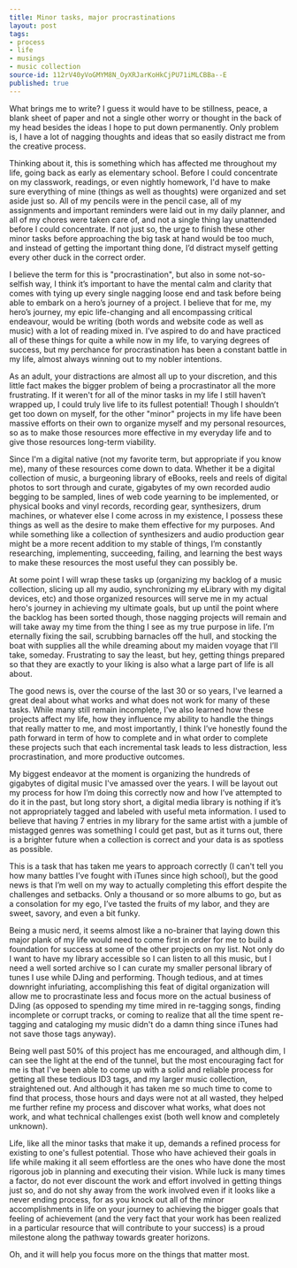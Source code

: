 ```yaml
---
title: Minor tasks, major procrastinations
layout: post
tags:
- process
- life
- musings
- music collection
source-id: 112rV40yVoGMYM8N_OyXRJarKoHkCjPU71iMLCBBa--E
published: true
---
```

What brings me to write? I guess it would have to be stillness, peace, a blank sheet of paper and not a single other worry or thought in the back of my head besides the ideas I hope to put down permanently. Only problem is, I have a lot of nagging thoughts and ideas that so easily distract me from the creative process.

Thinking about it, this is something which has affected me throughout my life, going back as early as elementary school. Before I could concentrate on my classwork, readings, or even nightly homework, I'd have to make sure everything of mine (things as well as thoughts) were organized and set aside just so. All of my pencils were in the pencil case, all of my assignments and important reminders were laid out in my daily planner, and all of my chores were taken care of, and not a single thing lay unattended before I could concentrate. If not just so, the urge to finish these other minor tasks before approaching the big task at hand would be too much, and instead of getting the important thing done, I’d distract myself getting every other duck in the correct order.

I believe the term for this is "procrastination", but also in some not-so-selfish way, I think it’s important to have the mental calm and clarity that comes with tying up every single nagging loose end and task before being able to embark on a hero’s journey of a project. I believe that for me, my hero’s journey, my epic life-changing and all encompassing critical endeavour, would be writing (both words and website code as well as music) with a lot of reading mixed in. I’ve aspired to do and have practiced all of these things for quite a while now in my life, to varying degrees of success, but my perchance for procrastination has been a constant battle in my life, almost always winning out to my nobler intentions.

As an adult, your distractions are almost all up to your discretion, and this little fact makes the bigger problem of being a procrastinator all the more frustrating. If it weren't for all of the minor tasks in my life I still haven’t wrapped up, I could truly live life to its fullest potential! Though I shouldn’t get too down on myself, for the other "minor" projects in my life have been massive efforts on their own to organize myself and my personal resources, so as to make those resources more effective in my everyday life and to give those resources long-term viability.

Since I'm a digital native (not my favorite term, but appropriate if you know me), many of these resources come down to data. Whether it be a digital collection of music, a burgeoning library of eBooks, reels and reels of digital photos to sort through and curate, gigabytes of my own recorded audio begging to be sampled, lines of web code yearning to be implemented, or physical books and vinyl records, recording gear, synthesizers, drum machines, or whatever else I come across in my existence, I possess these things as well as the desire to make them effective for my purposes. And while something like a collection of synthesizers and audio production gear might be a more recent addition to my stable of things, I’m constantly researching, implementing, succeeding, failing, and learning the best ways to make these resources the most useful they can possibly be.

At some point I will wrap these tasks up (organizing my backlog of a music collection, slicing up all my audio, synchronizing my eLibrary with my digital devices, etc) and those organized resources will serve me in my actual hero's journey in achieving my ultimate goals, but up until the point where the backlog has been sorted though, those nagging projects will remain and will take away my time from the thing I see as my true purpose in life. I’m eternally fixing the sail, scrubbing barnacles off the hull, and stocking the boat with supplies all the while dreaming about my maiden voyage that I’ll take, someday. Frustrating to say the least, but hey, getting things prepared so that they are exactly to your liking is also what a large part of life is all about.

The good news is, over the course of the last 30 or so years, I've learned a great deal about what works and what does not work for many of these tasks. While many still remain incomplete, I’ve also learned how these projects affect my life, how they influence my ability to handle the things that really matter to me, and most importantly, I think I’ve honestly found the path forward in term of how to complete and in what order to complete these projects such that each incremental task leads to less distraction, less procrastination, and more productive outcomes.

My biggest endeavor at the moment is organizing the hundreds of gigabytes of digital music I've amassed over the years. I will be layout out my process for how I’m doing this correctly now and how I’ve attempted to do it in the past, but long story short, a digital media library is nothing if it’s not appropriately tagged and labeled with useful meta information. I used to believe that having 7 entries in my library for the same artist with a jumble of mistagged genres was something I could get past, but as it turns out, there is a brighter future when a collection is correct and your data is as spotless as possible. 

This is a task that has taken me years to approach correctly (I can't tell you how many battles I’ve fought with iTunes since high school), but the good news is that I’m well on my way to actually completing this effort despite the challenges and setbacks. Only a thousand or so more albums to go, but as a consolation for my ego, I’ve tasted the fruits of my labor, and they are sweet, savory, and even a bit funky.

Being a music nerd, it seems almost like a no-brainer that laying down this major plank of my life would need to come first in order for me to build a foundation for success at some of the other projects on my list. Not only do I want to have my library accessible so I can listen to all this music, but I need a well sorted archive so I can curate my smaller personal library of tunes I use while DJing and performing. Though tedious, and at times downright infuriating, accomplishing this feat of digital organization will allow me to procrastinate less and focus more on the actual business of DJing (as opposed to spending my time mired in re-tagging songs, finding incomplete or corrupt tracks, or coming to realize that all the time spent re-tagging and cataloging my music didn't do a damn thing since iTunes had not save those tags anyway).

Being well past 50% of this project has me encouraged, and although dim, I can see the light at the end of the tunnel, but the most encouraging fact for me is that I've been able to come up with a solid and reliable process for getting all these tedious ID3 tags, and my larger music collection, straightened out. And although it has taken me so much time to come to find that process, those hours and days were not at all wasted, they helped me further refine my process and discover what works, what does not work, and what technical challenges exist (both well know and completely unknown).

Life, like all the minor tasks that make it up, demands a refined process for existing to one's fullest potential. Those who have achieved their goals in life while making it all seem effortless are the ones who have done the most rigorous job in planning and executing their vision. While luck is many times a factor, do not ever discount the work and effort involved in getting things just so, and do not shy away from the work involved even if it looks like a never ending process, for as you knock out all of the minor accomplishments in life on your journey to achieving the bigger goals that feeling of achievement (and the very fact that your work has been realized in a particular resource that will contribute to your success) is a proud milestone along the pathway towards greater horizons.

Oh, and it will help you focus more on the things that matter most.

